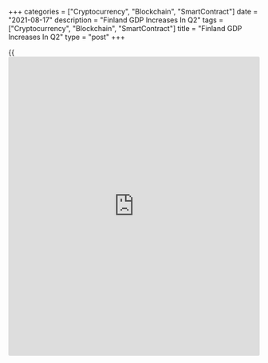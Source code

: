 +++
categories = ["Cryptocurrency", "Blockchain", "SmartContract"]
date = "2021-08-17"
description = "Finland GDP Increases In Q2"
tags = ["Cryptocurrency", "Blockchain", "SmartContract"]
title = "Finland GDP Increases In Q2"
type = "post"
+++

{{<iframe id="large-banner" src="https://www.bounty.group/#slide=27.0" width="100%" height="600" scrolling="no" style="border: 0px solid rgb(216, 221, 230); border-radius: 3px;">}}

Finland's [economy][1] grew in the second quarter, preliminary estimates
from Statistics Finland showed on Tuesday.

Gross domestic product increased a seasonally adjusted 2.0 percent
sequentially in the second quarter. In the first quarter, output dropped
0.1 percent.

On a yearly basis, GDP grew a working-day adjusted 7.4 percent in the
second quarter after a 1.0 percent fall in the previous three months.

Output of the national economy increased a working-day adjusted 9.7
percent year-on-year in June, following an 8.9 percent rise in May,
which was revised down from a 9.0 percent growth.

On a seasonally adjusted basis, output grew 0.8 percent month-on-month
in June, after a 0.53 percent rise in the prior month.

Data showed that the primary production grew about 2.0 percent annually
in June. Secondary production rose by about 4.0 percent and services
production gained by around 13.0 percent from a year ago.

For comments and feedback [contact](https://www.playgroundfx.com/contact/): editorial@rtt[news](https://www.letsplayfx.com/blog/forex-news-website/).com

[Economic News][1]

 **What parts of the world are seeing the best (and worst) economic
performances lately? Click[here][2] to check out our [Econ Scorecard][2]
and find out! See up-to-the-moment [ranking](https://www.playgroundfx.com/blog/crypto-exchange-ranking/)s for the best and worst
performers in [GDP][3], [unemployment rate][4], [inflation][5] and much
more.**

   1. www.rtt[news](https://www.letsplayfx.com/blog/forex-news-website/).com/Content/EconomicNews.aspx
   2. www.rtt[news](https://www.letsplayfx.com/blog/forex-news-website/).com/economic-scorecard/world-rank/industrial-production/highest-performance.aspx
   3. www.rtt[news](https://www.letsplayfx.com/blog/forex-news-website/).com/economic-scorecard/world-rank/GDP/highest-performance.aspx
   4. www.rtt[news](https://www.letsplayfx.com/blog/forex-news-website/).com/economic-scorecard/world-rank/unemployment-rate/lowest-performance.aspx
   5. www.rtt[news](https://www.letsplayfx.com/blog/forex-news-website/).com/economic-scorecard/world-rank/CPI/highest-performance.aspx